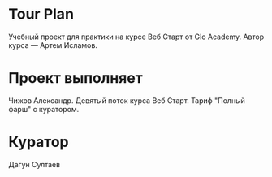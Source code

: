 # Tour Plan

Учебный проект для практики на курсе Веб Старт от Glo Academy. Автор курса — Артем Исламов.





# Проект выполняет

Чижов Александр. Девятый поток курса Веб Старт. Тариф "Полный фарш" с куратором.





# Куратор

Дагун Султаев
